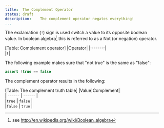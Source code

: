 ```yaml
---
title:	The Complement Operator
status:	draft
description:	The complement operator negates everything!
...
```


The exclamation (`!`) sign is used switch a value to its opposite boolean value. In boolean algebra[^bool] this is referred to as a Not (or negation) operator.

[Table: Complement operator]
|Operator|
|:------:|  
|`!`|

The following example makes sure that "not true" is the same as "false":

```groovy
assert !true == false
```

The complement operator results in the following:

[Table: The complement truth table]
|Value|Complement|  
| ------	| ------	|  
|`true`	| `false`	|  
|`false`	| `true`	|  

[^bool]: see <http://en.wikipedia.org/wiki/Boolean_algebra>